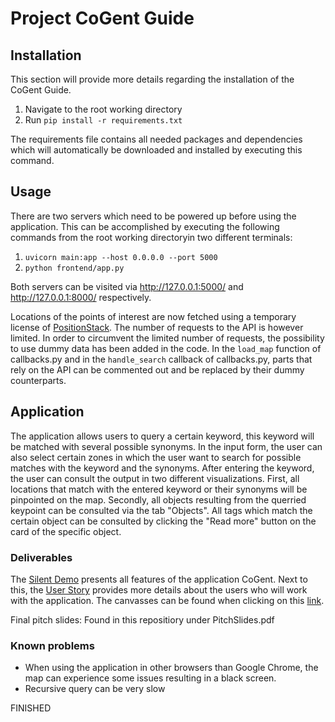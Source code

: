 # Project CoGent Guide
## Installation
This section will provide more details regarding the installation of the CoGent Guide. 
1. Navigate to the root working directory
2. Run ```pip install -r requirements.txt```

The requirements file contains all needed packages and dependencies which will automatically be downloaded and installed by executing this command. 

## Usage
There are two servers which need to be powered up before using the application. This can be accomplished by executing the following commands from the root working directoryin two different terminals:
1. ```uvicorn main:app --host 0.0.0.0 --port 5000```
2. ```python frontend/app.py```

Both servers can be visited via http://127.0.0.1:5000/ and http://127.0.0.1:8000/ respectively.

Locations of the points of interest are now fetched using a temporary license of [PositionStack][4]. The number of requests to the API is however limited. In order to circumvent the limited number of requests, the possibility to use dummy data has been added in the code. In the ```load_map``` function of callbacks.py and in the ```handle_search``` callback of callbacks.py, parts that rely on the API can be commented out and be replaced by their dummy counterparts.

## Application
The application allows users to query a certain keyword, this keyword will be matched with several possible synonyms. In the input form, the user can also select certain zones in which the user want to search for possible matches with the keyword and the synonyms. After entering the keyword, the user can consult the output in two different visualizations. First, all locations that match with the entered keyword or their synonyms will be pinpointed on the map. Secondly, all objects resulting from the querried keypoint can be consulted via the tab "Objects". All tags which match the certain object can be consulted by clicking the "Read more" button on the card of the specific object.  

### Deliverables
The [Silent Demo][1] presents all features of the application CoGent. Next to this, the [User Story][2] provides more details about the users who will work with the application. The canvasses can be found when clicking on this [link][3].

Final pitch slides: Found in this repositiory under PitchSlides.pdf

[1]:https://youtu.be/R25ouoxh1rY "Silent Demo"
[2]:https://youtu.be/7bckddyx9jY "User Story"
[3]:https://miro.com/app/board/uXjVO-KzCvs=/ "link"
[4]:https://positionstack.com/ "Positionstack"

### Known problems
- When using the application in other browsers than Google Chrome, the map can experience some issues resulting in a black screen.
- Recursive query can be very slow


FINISHED

